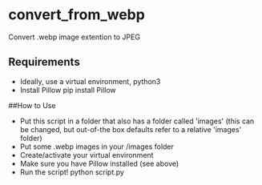 # convert_from_webp
Convert .webp image extention to JPEG 

## Requirements
- Ideally, use a virtual environment, python3
- Install Pillow pip install Pillow

##How to Use
- Put this script in a folder that also has a folder called 'images' (this can be changed, but out-of-the box defaults refer to a relative 'images' folder)
- Put some .webp images in your /images folder
- Create/activate your virtual environment
- Make sure you have Pillow installed (see above)
- Run the script! python script.py
